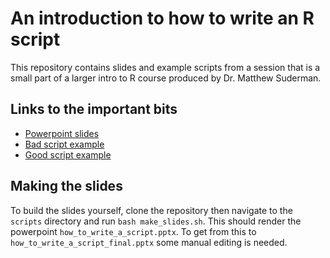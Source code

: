 # An introduction to how to write an R script

This repository contains slides and example scripts from a session that is a small part of a larger intro to R course produced by Dr. Matthew Suderman. 

## Links to the important bits

- [Powerpoint slides](slides/how_to_write_a_script_final.pptx)
- [Bad script example](scripts/bad_script.R)
- [Good script example](scripts/good_script.R)

## Making the slides

To build the slides yourself, clone the repository then navigate to the `scripts` directory and run `bash make_slides.sh`. This should render the powerpoint `how_to_write_a_script.pptx`. To get from this to `how_to_write_a_script_final.pptx` some manual editing is needed.